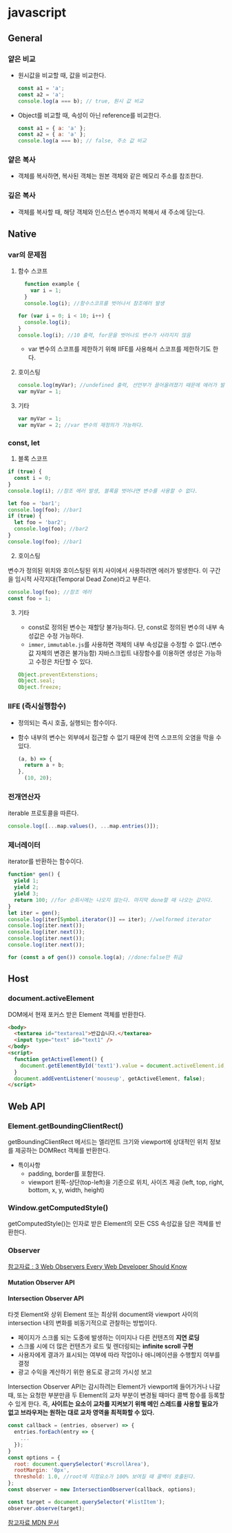 # javascript

## General

### 얕은 비교

- 원시값을 비교할 때, 값을 비교한다.
  ```javascript
  const a1 = 'a';
  const a2 = 'a';
  console.log(a === b); // true, 원시 값 비교
  ```
- Object를 비교할 때, 속성이 아닌 reference를 비교한다.
  ```javascript
  const a1 = { a: 'a' };
  const a2 = { a: 'a' };
  console.log(a === b); // false, 주소 값 비교
  ```

### 얕은 복사

- 객체를 복사하면, 복사된 객체는 원본 객체와 같은 메모리 주소를 참조한다.

### 깊은 복사

- 객체를 복사할 때, 해당 객체와 인스턴스 변수까지 복해서 새 주소에 담는다.

## Native

### var의 문제점

1. 함수 스코프

   ```javascript
     function example {
       var i = 1;
     }
     console.log(i); //함수스코프를 벗어나서 참조에러 발생
   ```

   ```javascript
   for (var i = 0; i < 10; i++) {
     console.log(i);
   }
   console.log(i); //10 출력, for문을 벗어나도 변수가 사라지지 않음
   ```

   - var 변수의 스코프를 제한하기 위해 IIFE를 사용해서 스코프를 제한하기도 한다.

2. 호이스팅

   ```javascript
   console.log(myVar); //undefined 출력, 선언부가 끌어올려졌기 때문에 에러가 발생하지 않음
   var myVar = 1;
   ```

3. 기타
   ```javascript
   var myVar = 1;
   var myVar = 2; //var 변수의 재정의가 가능하다.
   ```

### const, let

1. 블록 스코프

```javascript
if (true) {
  const i = 0;
}
console.log(i); //참조 에러 발생, 블록을 벗어나면 변수를 사용할 수 없다.
```

```javascript
let foo = 'bar1';
console.log(foo); //bar1
if (true) {
  let foo = 'bar2';
  console.log(foo); //bar2
}
console.log(foo); //bar1
```

2. 호이스팅

변수가 정의된 위치와 호이스팅된 위치 사이에서 사용하려면 에러가 발생한다. 이 구간을 임시적 사각지대(Temporal Dead Zone)라고 부른다.

```javascript
console.log(foo); //참조 에러
const foo = 1;
```

3. 기타

   - const로 정의된 변수는 재할당 불가능하다. 단, const로 정의된 변수의 내부 속성값은 수정 가능하다.
   - `immer`, `immutable.js`를 사용하면 객체의 내부 속성값을 수정할 수 없다.(변수 값 자체의 변경은 불가능함) 자바스크립트 내장함수를 이용하면 생성은 가능하고 수정은 차단할 수 있다.

   ```javascript
   Object.preventExtenstions;
   Object.seal;
   Object.freeze;
   ```

### IIFE (즉시실행함수)

- 정의되는 즉시 호출, 실행되는 함수이다.
- 함수 내부의 변수는 외부에서 접근할 수 없기 때문에 전역 스코프의 오염을 막을 수 있다.

  ```javascript
  (a, b) => {
    return a + b;
  },
    (10, 20);
  ```

### 전개연산자

iterable 프로토콜을 따른다.

```javascript
console.log([...map.values(), ...map.entries()]);
```

### 제너레이터

iterator를 반환하는 함수이다.

```javascript
function* gen() {
  yield 1;
  yield 2;
  yield 3;
  return 100; //for 순회시에는 나오지 않는다. 마지막 done할 때 나오는 값이다.
}
let iter = gen();
console.log(iter[Symbol.iterator()] == iter); //welformed iterator
console.log(iter.next());
console.log(iter.next());
console.log(iter.next());
console.log(iter.next());

for (const a of gen()) console.log(a); //done:false만 취급
```

## Host

### document.activeElement

DOM에서 현재 포커스 받은 Element 객체를 반환한다.

```html
<body>
  <textarea id="textarea1">반갑습니다.</textarea>
  <input type="text" id="text1" />
</body>
<script>
  function getActiveElement() {
    document.getElementById('text1').value = document.activeElement.id;
  }
  document.addEventListener('mouseup', getActiveElement, false);
</script>
```

## Web API

### Element.getBoundingClientRect()

getBoundingClientRect 메서드는 엘리먼트 크기와 viewport에 상대적인 위치 정보를 제공하는 DOMRect 객체를 반환한다.

- 특이사항
  - padding, border를 포함한다.
  - viewport 왼쪽-상단(top-left)을 기준으로 위치, 사이즈 제공 (left, top, right, bottom, x, y, width, height)

### Window.getComputedStyle()

getComputedStyle()는 인자로 받은 Element의 모든 CSS 속성값을 담은 객체를 반환한다.

### Observer

[참고자료 : 3 Web Observers Every Web Developer Should Know](https://levelup.gitconnected.com/3-web-observers-every-web-developer-should-know-c2f65302b5df)

#### Mutation Observer API

#### Intersection Observer API

타겟 Element와 상위 Element 또는 최상위 document와 viewport 사이의 intersection 내의 변화를 비동기적으로 관찰하는 방법이다.

- 페이지가 스크롤 되는 도중에 발생하는 이미지나 다른 컨텐츠의 **지연 로딩**
- 스크롤 시에 더 많은 컨텐츠가 로드 및 렌더링되는 **infinite scroll 구현**
- 사용자에게 결과가 표시되는 여부에 따라 작업이나 애니메이션을 수행할지 여부를 결정
- 광고 수익을 계산하기 위한 용도로 광고의 가시성 보고

Intersection Observer API는 감시하려는 Element가 viewport에 들어가거나 나갈 때, 또는 요청한 부분만큼 두 Element의 교차 부분이 변경될 때마다 콜백 함수를 등록할 수 있게 한다. 즉, **사이트는 요소이 교차를 지켜보기 위해 메인 스레드를 사용할 필요가 없고 브라우저는 원하는 대로 교차 영역을 최적화할 수 있다.**

```javascript
const callback = (entries, observer) => {
  entries.forEach(entry => {
    ...
  });
}
const options = {
  root: document.querySelector('#scrollArea'),
  rootMargin: '0px',
  threshold: 1.0, //root에 지정요소가 100% 보여질 때 콜백이 호출된다.
};
const observer = new IntersectionObserver(callback, options);

const target = document.querySelector('#listItem');
observer.observe(target);
```

[참고자료 MDN 문서](https://developer.mozilla.org/ko/docs/Web/API/Intersection_Observer_API)
